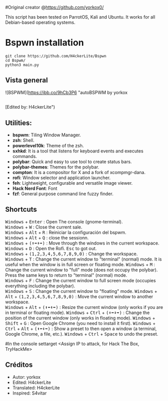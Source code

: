 #Original creator
@https://github.com/yorkox0/


This script has been tested on ParrotOS, Kali and Ubuntu.
It works for all Debian-based operating systems.

# Bspwn installation
```
git clone https://github.com/H4ckerLite/Bspwn
cd Bspwm/
python3 main.py
```
## Vista general
![BSPWM](https://ibb.co/9hCb3P6 "autoBSPWM by yorkox
##
[Edited by: H4ckerLite")



## Utilities:
- **bspwm**: Tiling Window Manager.
- **zsh**: Shell.
- **powerlevel10k**: Theme of the zsh.
- **sxhkd**: It is a tool that listens for keyboard events and executes commands.
- **polybar**: Quick and easy to use tool to create status bars.
- **polybar-themes**: Themes for the polybar.
- **compton**: It is a compositor for X and a fork of xcompmgr-dana.
- **rofi**: Window selector and application launcher.
- **feh**: Lightweight, configurable and versatile image viewer.
- **Hack Nerd Font**: Font
- **fzf**: General purpose command line fuzzy finder.

## Shortcuts
<kbd>Windows</kbd> + <kbd>Enter</kbd> : Open The  console (gnome-terminal).  
<kbd>Windows</kbd> + <kbd>W</kbd> : Close the current sale.  
<kbd>Windows</kbd> + <kbd>Alt</kbd> + <kbd>R</kbd> : Reiniciar la configuración del bspwm.  
<kbd>Windows</kbd> + <kbd>Alt</kbd> + <kbd>Q</kbd> : close the sessionn.  
<kbd>Windows</kbd> + <kbd>(⬆⬅⬇➡)</kbd> : Move through the windows in the current workspace.  
<kbd>Windows</kbd> + <kbd>D</kbd> : Open the Rofi. <kbd>Esc</kbd> to got out.  
<kbd>Windows</kbd> + <kbd>(1,2,3,4,5,6,7,8,9,0)</kbd> : Change the workspace.  
<kbd>Windows</kbd> + <kbd>T</kbd> : Change the current window to "terminal" (normal) mode. It is useful when the window is in full screen or floating mode.
<kbd>Windows</kbd> + <kbd>M</kbd> : Change the current window to "full" mode (does not occupy the polybar). Press the same keys to return to "terminal" (normal) mode.  
<kbd>Windows</kbd> + <kbd>F</kbd> : Change the current window to full screen mode (occupies everything including the polybar).  
<kbd>Windows</kbd> + <kbd>S</kbd> : Change the current window to "floating" mode.
<kbd>Windows</kbd> + <kbd>Alt</kbd> + <kbd>(1,2,3,4,5,6,7,8,9,0)</kbd> : Move the current window to another workspace.  
<kbd>Windows</kbd> + <kbd>Alt</kbd> + <kbd>(⬆⬅⬇➡)</kbd> : Resize the current window (only works if you are in terminal or floating mode).
<kbd>Windows</kbd> + <kbd>Ctrl</kbd> + <kbd>(⬆⬅⬇➡)</kbd> : Change the position of the current window (only works in floating mode).
<kbd>Windows</kbd> + <kbd>Shift</kbd> + <kbd>G</kbd> : Open Google Chrome (you need to install it first).
<kbd>Windows</kbd> + <kbd>Ctrl</kbd> + <kbd>Alt</kbd> + <kbd>(⬆⬅⬇➡)</kbd> : Show a preset to then open a window (a terminal, Google Chrome, a file, etc.). <kbd>Windows</kbd> + <kbd>Ctrl</kbd> + <kbd>Space</kbd> to undo the preset.  

#In the console
settarget <Assign IP to attack, for Hack The Box, TryHackMe>

## Créditos
- Autor: yorkox
- Edited: H4ckerLite
- Translated: H4ckerLite
- Inspired: S4vitar
